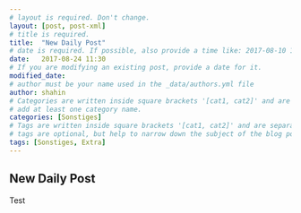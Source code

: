 ```yaml
---
# layout is required. Don't change.
layout: [post, post-xml]
# title is required.
title:  "New Daily Post"
# date is required. If possible, also provide a time like: 2017-08-10 10:25:00.
date:   2017-08-24 11:30
# If you are modifying an existing post, provide a date for it.
modified_date: 
# author must be your name used in the _data/authors.yml file
author: shahin
# Categories are written inside square brackets '[cat1, cat2]' and are separated by comma.
# add at least one category name.
categories: [Sonstiges]
# Tags are written inside square brackets '[cat1, cat2]' and are separated by comma.
# tags are optional, but help to narrow down the subject of the blog post
tags: [Sonstiges, Extra]
---
```


## New Daily Post

Test

